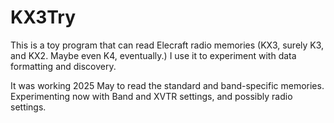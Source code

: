 # KX3Try

This is a toy program that can read Elecraft radio memories (KX3, surely K3, and KX2. Maybe even K4, eventually.)
I use it to experiment with data formatting and discovery.

It was working 2025 May to read the standard and band-specific memories.
Experimenting now with Band and XVTR settings, and possibly radio settings.
